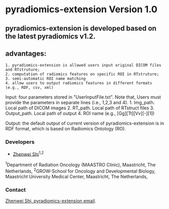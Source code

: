 # pyradiomics-extension Version 1.0

## pyradiomics-extension is developed based on the latest pyradiomics v1.2.

## advantages: 
	1. pyradiomics-extension is allowed users input original DICOM files and RTstruture;
	2. computation of radiomics features on specific ROI in RTstruture;
	3. semi-automatic ROI name matching
	4. allow users to output radiomics features in different formats (e.g., RDF, csv, xml)


Input: four parameters stored in "UserInputFile.txt". Note that, Users must provide the parameters in separate lines (i.e., 1,2,3 and 4).
	1. Img_path. Local path of DICOM images
	2. RT_path. Local path of RTstruct files
	3. Output_path. Local path of output
	4. ROI name (e.g., [Gg][Tt][Vv][-][1])
	
Output: the default output of current version of pyradiomics-extension is in RDF format, which is based on Radiomics Ontology (RO).
		

### Developers
 - [Zhenwei Shi](https://github.com/zhenweishi)<sup>1,2</sup>
 
<sup>1</sup>Department of Radiation Oncology (MAASTRO Clinic), Maastricht, The Netherlands,
<sup>2</sup>GROW-School for Oncology and Developmental Biology, Maastricht University Medical Center, Maastricht, The Netherlands,

### Contact

[Zhenwei Shi, pyradiomics-extension email](zhenwei.shi@maastro.nl).
